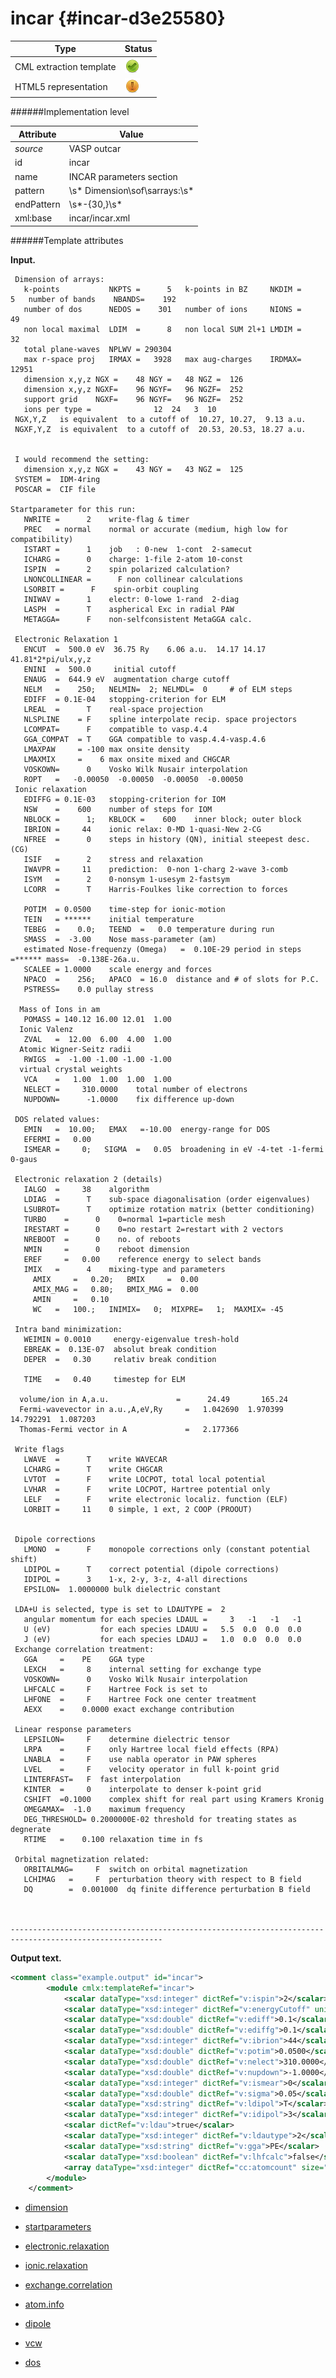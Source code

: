 # incar {#incar-d3e25580}


| Type                                                                                                                                                | Status                                                                                                                                              |
|----|----|
| CML extraction template                                                                                                                             | ![](/imgs/Total.png)                                                                                                                                |
| HTML5 representation                                                                                                                                | ![](/imgs/Partial.png)                                                                                                                              |

######Implementation level

| Attribute                                                                                                                                           | Value                                                                                                                                               |
|----|----|
| *source*                                                                                                                                            | VASP outcar                                                                                                                                         |
| id                                                                                                                                                  | incar                                                                                                                                               |
| name                                                                                                                                                | INCAR parameters section                                                                                                                            |
| pattern                                                                                                                                             | \\s\* Dimension\\sof\\sarrays:\\s\*                                                                                                                 |
| endPattern                                                                                                                                          | \\s\*-{30,}\\s\*                                                                                                                                    |
| xml:base                                                                                                                                            | incar/incar.xml                                                                                                                                     |

######Template attributes

**Input.**

     Dimension of arrays:
       k-points           NKPTS =      5   k-points in BZ     NKDIM =      5   number of bands    NBANDS=    192
       number of dos      NEDOS =    301   number of ions     NIONS =     49
       non local maximal  LDIM  =      8   non local SUM 2l+1 LMDIM =     32
       total plane-waves  NPLWV = 290304
       max r-space proj   IRMAX =   3928   max aug-charges    IRDMAX=  12951
       dimension x,y,z NGX =    48 NGY =   48 NGZ =  126
       dimension x,y,z NGXF=    96 NGYF=   96 NGZF=  252
       support grid    NGXF=    96 NGYF=   96 NGZF=  252
       ions per type =              12  24   3  10
     NGX,Y,Z   is equivalent  to a cutoff of  10.27, 10.27,  9.13 a.u.
     NGXF,Y,Z  is equivalent  to a cutoff of  20.53, 20.53, 18.27 a.u.


     I would recommend the setting:
       dimension x,y,z NGX =    43 NGY =   43 NGZ =  125
     SYSTEM =  IDM-4ring                               
     POSCAR =  CIF file                                

    Startparameter for this run:
       NWRITE =      2    write-flag & timer
       PREC   = normal    normal or accurate (medium, high low for compatibility)
       ISTART =      1    job   : 0-new  1-cont  2-samecut
       ICHARG =      0    charge: 1-file 2-atom 10-const
       ISPIN  =      2    spin polarized calculation?
       LNONCOLLINEAR =      F non collinear calculations
       LSORBIT =      F    spin-orbit coupling
       INIWAV =      1    electr: 0-lowe 1-rand  2-diag
       LASPH  =      T    aspherical Exc in radial PAW
       METAGGA=      F    non-selfconsistent MetaGGA calc.

     Electronic Relaxation 1
       ENCUT  =  500.0 eV  36.75 Ry    6.06 a.u.  14.17 14.17 41.81*2*pi/ulx,y,z
       ENINI  =  500.0     initial cutoff
       ENAUG  =  644.9 eV  augmentation charge cutoff
       NELM   =    250;   NELMIN=  2; NELMDL=  0     # of ELM steps 
       EDIFF  = 0.1E-04   stopping-criterion for ELM
       LREAL  =      T    real-space projection
       NLSPLINE    = F    spline interpolate recip. space projectors
       LCOMPAT=      F    compatible to vasp.4.4
       GGA_COMPAT  = T    GGA compatible to vasp.4.4-vasp.4.6
       LMAXPAW     = -100 max onsite density
       LMAXMIX     =    6 max onsite mixed and CHGCAR
       VOSKOWN=      0    Vosko Wilk Nusair interpolation
       ROPT   =   -0.00050  -0.00050  -0.00050  -0.00050
     Ionic relaxation
       EDIFFG = 0.1E-03   stopping-criterion for IOM
       NSW    =    600    number of steps for IOM
       NBLOCK =      1;   KBLOCK =    600    inner block; outer block 
       IBRION =     44    ionic relax: 0-MD 1-quasi-New 2-CG
       NFREE  =      0    steps in history (QN), initial steepest desc. (CG)
       ISIF   =      2    stress and relaxation
       IWAVPR =     11    prediction:  0-non 1-charg 2-wave 3-comb
       ISYM   =      2    0-nonsym 1-usesym 2-fastsym
       LCORR  =      T    Harris-Foulkes like correction to forces

       POTIM  = 0.0500    time-step for ionic-motion
       TEIN   = ******    initial temperature
       TEBEG  =    0.0;   TEEND  =   0.0 temperature during run
       SMASS  =  -3.00    Nose mass-parameter (am)
       estimated Nose-frequenzy (Omega)   =  0.10E-29 period in steps =****** mass=  -0.138E-26a.u.
       SCALEE = 1.0000    scale energy and forces
       NPACO  =    256;   APACO  = 16.0  distance and # of slots for P.C.
       PSTRESS=    0.0 pullay stress

      Mass of Ions in am
       POMASS = 140.12 16.00 12.01  1.00
      Ionic Valenz
       ZVAL   =  12.00  6.00  4.00  1.00
      Atomic Wigner-Seitz radii
       RWIGS  =  -1.00 -1.00 -1.00 -1.00
      virtual crystal weights 
       VCA    =   1.00  1.00  1.00  1.00
       NELECT =     310.0000    total number of electrons
       NUPDOWN=      -1.0000    fix difference up-down

     DOS related values:
       EMIN   =  10.00;   EMAX   =-10.00  energy-range for DOS
       EFERMI =   0.00
       ISMEAR =     0;   SIGMA  =   0.05  broadening in eV -4-tet -1-fermi 0-gaus

     Electronic relaxation 2 (details)
       IALGO  =     38    algorithm
       LDIAG  =      T    sub-space diagonalisation (order eigenvalues)
       LSUBROT=      T    optimize rotation matrix (better conditioning)
       TURBO    =      0    0=normal 1=particle mesh
       IRESTART =      0    0=no restart 2=restart with 2 vectors
       NREBOOT  =      0    no. of reboots
       NMIN     =      0    reboot dimension
       EREF     =   0.00    reference energy to select bands
       IMIX   =      4    mixing-type and parameters
         AMIX     =   0.20;   BMIX     =  0.00
         AMIX_MAG =   0.80;   BMIX_MAG =  0.00
         AMIN     =   0.10
         WC   =   100.;   INIMIX=   0;  MIXPRE=   1;  MAXMIX= -45

     Intra band minimization:
       WEIMIN = 0.0010     energy-eigenvalue tresh-hold
       EBREAK =  0.13E-07  absolut break condition
       DEPER  =   0.30     relativ break condition  

       TIME   =   0.40     timestep for ELM

      volume/ion in A,a.u.               =      24.49       165.24
      Fermi-wavevector in a.u.,A,eV,Ry     =   1.042690  1.970399 14.792291  1.087203
      Thomas-Fermi vector in A             =   2.177366
     
     Write flags
       LWAVE  =      T    write WAVECAR
       LCHARG =      T    write CHGCAR
       LVTOT  =      F    write LOCPOT, total local potential
       LVHAR  =      F    write LOCPOT, Hartree potential only
       LELF   =      F    write electronic localiz. function (ELF)
       LORBIT =     11    0 simple, 1 ext, 2 COOP (PROOUT)


     Dipole corrections
       LMONO  =      F    monopole corrections only (constant potential shift)
       LDIPOL =      T    correct potential (dipole corrections)
       IDIPOL =      3    1-x, 2-y, 3-z, 4-all directions 
       EPSILON=  1.0000000 bulk dielectric constant

     LDA+U is selected, type is set to LDAUTYPE =  2
       angular momentum for each species LDAUL =     3   -1   -1   -1
       U (eV)           for each species LDAUU =   5.5  0.0  0.0  0.0
       J (eV)           for each species LDAUJ =   1.0  0.0  0.0  0.0
     Exchange correlation treatment:
       GGA     =    PE    GGA type
       LEXCH   =     8    internal setting for exchange type
       VOSKOWN=      0    Vosko Wilk Nusair interpolation
       LHFCALC =     F    Hartree Fock is set to
       LHFONE  =     F    Hartree Fock one center treatment
       AEXX    =    0.0000 exact exchange contribution

     Linear response parameters
       LEPSILON=     F    determine dielectric tensor
       LRPA    =     F    only Hartree local field effects (RPA)
       LNABLA  =     F    use nabla operator in PAW spheres
       LVEL    =     F    velocity operator in full k-point grid
       LINTERFAST=   F  fast interpolation
       KINTER  =     0    interpolate to denser k-point grid
       CSHIFT  =0.1000    complex shift for real part using Kramers Kronig
       OMEGAMAX=  -1.0    maximum frequency
       DEG_THRESHOLD= 0.2000000E-02 threshold for treating states as degnerate
       RTIME   =    0.100 relaxation time in fs

     Orbital magnetization related:
       ORBITALMAG=     F  switch on orbital magnetization
       LCHIMAG   =     F  perturbation theory with respect to B field
       DQ        =  0.001000  dq finite difference perturbation B field



    --------------------------------------------------------------------------------------------------------    
        

**Output text.**

```xml
<comment class="example.output" id="incar">
        <module cmlx:templateRef="incar">      
            <scalar dataType="xsd:integer" dictRef="v:ispin">2</scalar>
            <scalar dataType="xsd:integer" dictRef="v:energyCutoff" units="nonsi:electronvolt">500</scalar>
            <scalar dataType="xsd:double" dictRef="v:ediff">0.1</scalar>
            <scalar dataType="xsd:double" dictRef="v:ediffg">0.1</scalar>
            <scalar dataType="xsd:integer" dictRef="v:ibrion">44</scalar>
            <scalar dataType="xsd:double" dictRef="v:potim">0.0500</scalar>
            <scalar dataType="xsd:double" dictRef="v:nelect">310.0000</scalar>
            <scalar dataType="xsd:double" dictRef="v:nupdown">-1.0000</scalar>
            <scalar dataType="xsd:integer" dictRef="v:ismear">0</scalar>
            <scalar dataType="xsd:double" dictRef="v:sigma">0.05</scalar>
            <scalar dataType="xsd:string" dictRef="v:ldipol">T</scalar>
            <scalar dataType="xsd:integer" dictRef="v:idipol">3</scalar>
            <scalar dictRef="v:ldau">true</scalar>
            <scalar dataType="xsd:integer" dictRef="v:ldautype">2</scalar>
            <scalar dataType="xsd:string" dictRef="v:gga">PE</scalar>
            <scalar dataType="xsd:boolean" dictRef="v:lhfcalc">false</scalar>
            <array dataType="xsd:integer" dictRef="cc:atomcount" size="4">12 24 3 10</array>
        </module>
    </comment>
```

-   [dimension](/out/md/cml/vasp_outcar/dimension-d3e25587)

<!-- -->

-   [startparameters](/out/md/cml/vasp_outcar/startparameters-d3e25617)

<!-- -->

-   [electronic.relaxation](/out/md/cml/vasp_outcar/electronic.relaxation-d3e25647)

<!-- -->

-   [ionic.relaxation](/out/md/cml/vasp_outcar/ionic.relaxation-d3e25694)

<!-- -->

-   [exchange.correlation](/out/md/cml/vasp_outcar/exchange.correlation-d3e25739)

<!-- -->

-   [atom.info](/out/md/cml/vasp_outcar/atom.info-d3e25785)

<!-- -->

-   [dipole](/out/md/cml/vasp_outcar/dipole-d3e25830)

<!-- -->

-   [vcw](/out/md/cml/vasp_outcar/vcw-d3e25875)

<!-- -->

-   [dos](/out/md/cml/vasp_outcar/dos-d3e25938)


